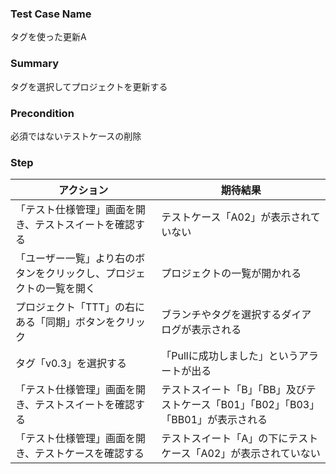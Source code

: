 ### Test Case Name
タグを使った更新A

### Summary
タグを選択してプロジェクトを更新する

### Precondition
必須ではないテストケースの削除

### Step
| アクション      | 期待結果            |
|------------|-----------------|
| 「テスト仕様管理」画面を開き、テストスイートを確認する | テストケース「A02」が表示されていない |
| 「ユーザー一覧」より右のボタンをクリックし、プロジェクトの一覧を開く | プロジェクトの一覧が開かれる |
| プロジェクト「TTT」の右にある「同期」ボタンをクリック | ブランチやタグを選択するダイアログが表示される |
| タグ「v0.3」を選択する | 「Pullに成功しました」というアラートが出る |
| 「テスト仕様管理」画面を開き、テストスイートを確認する | テストスイート「B」「BB」及びテストケース「B01」「B02」「B03」「BB01」が表示される |
| 「テスト仕様管理」画面を開き、テストケースを確認する | テストスイート「A」の下にテストケース「A02」が表示されていない |
